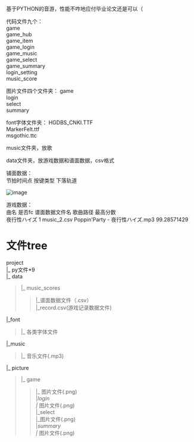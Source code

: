 基于PYTHON的音游，性能不咋地应付毕业论文还是可以（
 
代码文件九个：  
game  
game_hub  
game_item  
game_login  
game_music  
game_select  
game_summary  
login_setting  
music_score  
   
图片文件四个文件夹：
game  
login  
select  
summary  
  
font字体文件夹：
HGDBS_CNKI.TTF  
MarkerFelt.ttf  
msgothic.ttc  
  
music文件夹，放歌  
  
data文件夹，放游戏数据和谱面数据，csv格式  
  
铺面数据：  
节拍时间点 按键类型  下落轨道  

![image](https://user-images.githubusercontent.com/99095860/184466548-3dfb7e84-708c-44e6-9170-c361347110d3.png)

游戏数据：    
曲名         是否fc   谱面数据文件名            歌曲路径                   最高分数  
夜行性ハイズ	 1	      music_2.csv  	Poppin'Party - 夜行性ハイズ.mp3	   99.28571429  
  
# 文件tree  
  
project  
|_ py文件*9  
|_ data  
>|_ music_scores  
>>|_谱面数据文件（.csv）  
>|_record.csv(游戏记录数据文件)  
    
|_font  
>|_ 各类字体文件  
  
|_music  
>|_ 音乐文件(.mp3)  
  
|_ picture    
>|_ game  
>>|_ 图片文件(.png)  
>|_login  
>>|_ 图片文件(.png)  
>|_select  
>>|_图片文件(.png)  
>|_summary  
>>|_ 图片文件(.png)  
  
  
  
  
  
